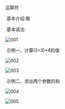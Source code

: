 运算符

​	基本介绍:略

​	基本语法:

![001](D:\Linux_Notes\Linux大数据定制(shell编程)\shell运算符\001.png)

​	示例一、计算(2+3)*4的值

![002](D:\Linux_Notes\Linux大数据定制(shell编程)\shell运算符\002.png)

![003](D:\Linux_Notes\Linux大数据定制(shell编程)\shell运算符\003.png)

​	示例二、求出两个参数的和

![004](D:\Linux_Notes\Linux大数据定制(shell编程)\shell运算符\004.png)

![005](D:\Linux_Notes\Linux大数据定制(shell编程)\shell运算符\005.png)

